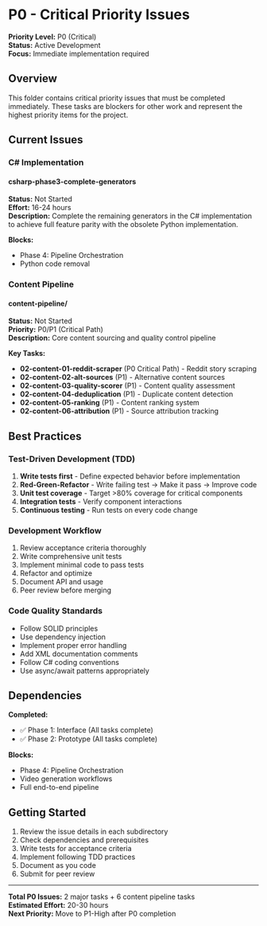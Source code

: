 # P0 - Critical Priority Issues

**Priority Level:** P0 (Critical)  
**Status:** Active Development  
**Focus:** Immediate implementation required

## Overview

This folder contains critical priority issues that must be completed immediately. These tasks are blockers for other work and represent the highest priority items for the project.

## Current Issues

### C# Implementation

#### csharp-phase3-complete-generators
**Status:** Not Started  
**Effort:** 16-24 hours  
**Description:** Complete the remaining generators in the C# implementation to achieve full feature parity with the obsolete Python implementation.

**Blocks:**
- Phase 4: Pipeline Orchestration
- Python code removal

### Content Pipeline

#### content-pipeline/
**Status:** Not Started  
**Priority:** P0/P1 (Critical Path)  
**Description:** Core content sourcing and quality control pipeline

**Key Tasks:**
- **02-content-01-reddit-scraper** (P0 Critical Path) - Reddit story scraping
- **02-content-02-alt-sources** (P1) - Alternative content sources
- **02-content-03-quality-scorer** (P1) - Content quality assessment
- **02-content-04-deduplication** (P1) - Duplicate content detection
- **02-content-05-ranking** (P1) - Content ranking system
- **02-content-06-attribution** (P1) - Source attribution tracking

## Best Practices

### Test-Driven Development (TDD)
1. **Write tests first** - Define expected behavior before implementation
2. **Red-Green-Refactor** - Write failing test → Make it pass → Improve code
3. **Unit test coverage** - Target >80% coverage for critical components
4. **Integration tests** - Verify component interactions
5. **Continuous testing** - Run tests on every code change

### Development Workflow
1. Review acceptance criteria thoroughly
2. Write comprehensive unit tests
3. Implement minimal code to pass tests
4. Refactor and optimize
5. Document API and usage
6. Peer review before merging

### Code Quality Standards
- Follow SOLID principles
- Use dependency injection
- Implement proper error handling
- Add XML documentation comments
- Follow C# coding conventions
- Use async/await patterns appropriately

## Dependencies

**Completed:**
- ✅ Phase 1: Interface (All tasks complete)
- ✅ Phase 2: Prototype (All tasks complete)

**Blocks:**
- Phase 4: Pipeline Orchestration
- Video generation workflows
- Full end-to-end pipeline

## Getting Started

1. Review the issue details in each subdirectory
2. Check dependencies and prerequisites
3. Write tests for acceptance criteria
4. Implement following TDD practices
5. Document as you code
6. Submit for peer review

---

**Total P0 Issues:** 2 major tasks + 6 content pipeline tasks  
**Estimated Effort:** 20-30 hours  
**Next Priority:** Move to P1-High after P0 completion
